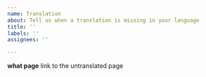 ```yaml
---
name: Translation
about: Tell us when a translation is missing in your language
title: ''
labels: ''
assignees: ''

---
```


**what page**
link to the untranslated page
